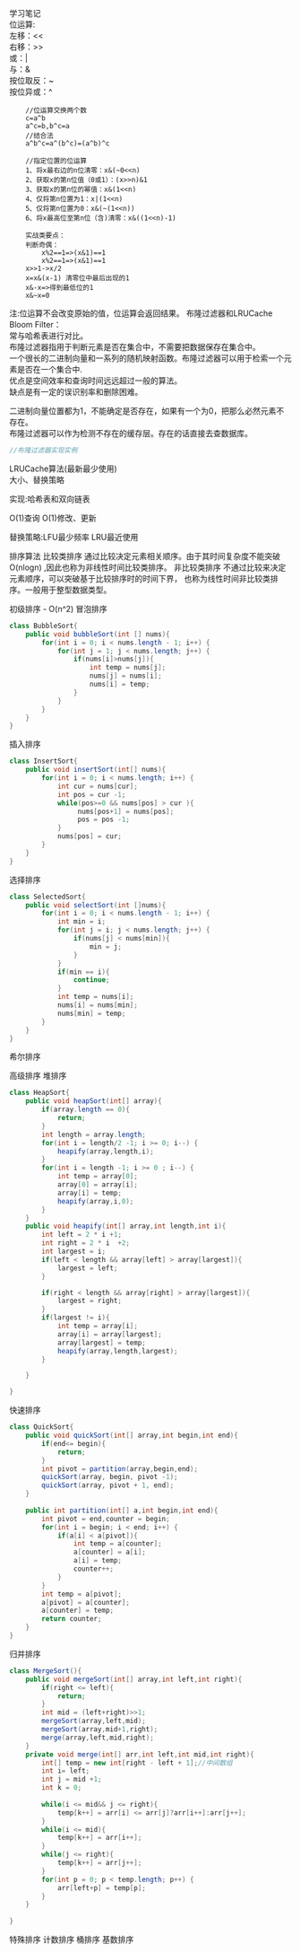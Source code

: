 学习笔记  
位运算:   
左移：<<  
右移：>>  
或：|  
与：&  
按位取反：~  
按位异或：^  
```
    //位运算交换两个数
    c=a^b
    a^c=b,b^c=a
    //结合法
    a^b^c=a^(b^c)=(a^b)^c

    //指定位置的位运算
    1、将x最右边的n位清零：x&(~0<<n)
    2、获取x的第n位值（0或1）：(x>>n)&1
    3、获取x的第n位的幂值：x&(1<<n)
    4、仅将第n位置为1：x|(1<<n)
    5、仅将第n位置为0：x&(~(1<<n))
    6、将x最高位至第n位（含)清零：x&((1<<n)-1)

    实战类要点：
    判断奇偶：
        x%2==1=>(x&1)==1 
        x%2==1=>(x&1)==1
    x>>1->x/2
    x=x&(x-1) 清零位中最后出现的1
    x&-x=>得到最低位的1
    x&~x=0
```
注:位运算不会改变原始的值，位运算会返回结果。
布隆过滤器和LRUCache  
Bloom Filter：  
   常与哈希表进行对比。  
   布隆过滤器指用于判断元素是否在集合中，不需要把数据保存在集合中。  
   一个很长的二进制向量和一系列的随机映射函数。布隆过滤器可以用于检索一个元素是否在一个集合中.  
   优点是空间效率和查询时间远远超过一般的算法。  
   缺点是有一定的误识别率和删除困难。  
   
   二进制向量位置都为1，不能确定是否存在，如果有一个为0，把那么必然元素不存在。  
   布隆过滤器可以作为检测不存在的缓存层。存在的话直接去查数据库。 
```java
//布隆过滤器实现实例
``` 
LRUCache算法(最新最少使用)  
大小、替换策略

实现:哈希表和双向链表

O(1)查询
O(1)修改、更新

替换策略:LFU最少频率 LRU最近使用

排序算法
比较类排序
通过比较决定元素相关顺序。由于其时间复杂度不能突破O(nlogn)
,因此也称为非线性时间比较类排序。
非比较类排序
不通过比较来决定元素顺序，可以突破基于比较排序时的时间下界，
也称为线性时间非比较类排序。一般用于整型数据类型。

初级排序 - O(n^2)
冒泡排序
```java
class BubbleSort{
    public void bubbleSort(int [] nums){
        for(int i = 0; i < nums.length - 1; i++) {
            for(int j = 1; j < nums.length; j++) {
                if(nums[i]>nums[j]){
                    int temp = nums[j];
                    nums[j] = nums[i];
                    nums[i] = temp;
                }
            }
        }
    }
}

```
插入排序
```java
class InsertSort{
    public void insertSort(int[] nums){
        for(int i = 0; i < nums.length; i++) {
            int cur = nums[cur];
            int pos = cur -1;
            while(pos>=0 && nums[pos] > cur ){
                 nums[pos+1] = nums[pos];
                 pos = pos -1;
            }
            nums[pos] = cur;
        }
    }
}
```
选择排序
```java
class SelectedSort{
    public void selectSort(int []nums){
        for(int i = 0; i < nums.length - 1; i++) {
            int min = i;
            for(int j = i; j < nums.length; j++) {
                if(nums[j] < nums[min]){
                    min = j;
                }
            }
            if(min == i){
                continue;
            }
            int temp = nums[i];
            nums[i] = nums[min];
            nums[min] = temp;
        }   
    }
}
```


希尔排序

高级排序
堆排序
```java
class HeapSort{
    public void heapSort(int[] array){
        if(array.length == 0){
            return;
        }
        int length = array.length;
        for(int i = length/2 -1; i >= 0; i--) {
            heapify(array,length,i);
        }
        for(int i = length -1; i >= 0 ; i--) {
            int temp = array[0];
            array[0] = array[i];
            array[i] = temp;
            heapify(array,i,0);
        }
    }
    public void heapify(int[] array,int length,int i){
        int left = 2 * i +1;
        int right = 2 * i  +2;
        int largest = i;
        if(left < length && array[left] > array[largest]){
            largest = left;
        }

        if(right < length && array[right] > array[largest]){
            largest = right;
        }
        if(largest != i){
            int temp = array[i];
            array[i] = array[largest];
            array[largest] = temp;
            heapify(array,length,largest);
        }

    }

}
```
快速排序
```java
class QuickSort{
    public void quickSort(int[] array,int begin,int end){
        if(end<= begin){
            return;
        }
        int pivot = partition(array,begin,end);
        quickSort(array, begin, pivot -1);
        quickSort(array, pivot + 1, end);
    }
        
    public int partition(int[] a,int begin,int end){
        int pivot = end,counter = begin;
        for(int i = begin; i < end; i++) {
            if(a[i] < a[pivot]){
                int temp = a[counter];
                a[counter] = a[i];
                a[i] = temp;
                counter++;
            }
        }
        int temp = a[pivot];
        a[pivot] = a[counter];
        a[counter] = temp;
        return counter;
    }
}
```
归并排序 
```java
class MergeSort(){
    public void mergeSort(int[] array,int left,int right){
        if(right <= left){
            return;
        }
        int mid = (left+right)>>1;
        mergeSort(array,left,mid);
        mergeSort(array,mid+1,right);
        merge(array,left,mid,right);
    }
    private void merge(int[] arr,int left,int mid,int right){
        int[] temp = new int[right - left + 1];//中间数组
        int i= left;
        int j = mid +1;
        int k = 0;
    
        while(i <= mid&& j <= right){
            temp[k++] = arr[i] <= arr[j]?arr[i++]:arr[j++];
        }
        while(i <= mid){
            temp[k++] = arr[i++];
        }
        while(j <= right){
            temp[k++] = arr[j++];
        }
        for(int p = 0; p < temp.length; p++) {
            arr[left+p] = temp[p];
        }
    }   
    
}
```

特殊排序
计数排序
桶排序
基数排序
